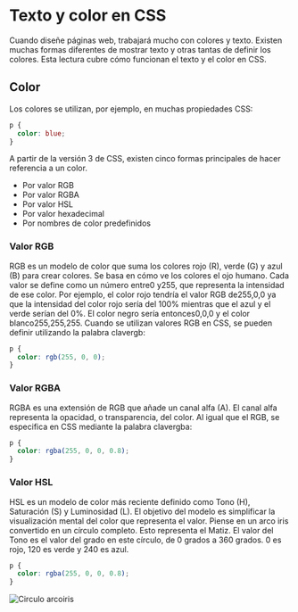 # Texto y color en CSS
Cuando diseñe páginas web, trabajará mucho con colores y texto. Existen muchas formas diferentes de mostrar texto y otras tantas de definir los colores.
Esta lectura cubre cómo funcionan el texto y el color en CSS.
## Color
Los colores se utilizan, por ejemplo, en muchas propiedades CSS:
```css
p { 
  color: blue; 
}
```

A partir de la versión 3 de CSS, existen cinco formas principales de hacer referencia a un color.
- Por valor RGB
- Por valor RGBA
- Por valor HSL
- Por valor hexadecimal
- Por nombres de color predefinidos

### Valor RGB
RGB es un modelo de color que suma los colores rojo (R), verde (G) y azul (B) para crear colores. Se basa en cómo ve los colores el ojo humano.
Cada valor se define como un número entre0 y255, que representa la intensidad de ese color.
Por ejemplo, el color rojo tendría el valor RGB de255,0,0 ya que la intensidad del color rojo sería del 100% mientras que el azul y el verde serían del 0%.
El color negro sería entonces0,0,0 y el color blanco255,255,255.
Cuando se utilizan valores RGB en CSS, se pueden definir utilizando la palabra clavergb:
```css
p { 
  color: rgb(255, 0, 0); 
}
```

### Valor RGBA
RGBA es una extensión de RGB que añade un canal alfa (A). El canal alfa representa la opacidad, o transparencia, del color.
Al igual que el RGB, se especifica en CSS mediante la palabra clavergba:
```css
p { 
  color: rgba(255, 0, 0, 0.8); 
}
```

### Valor HSL
HSL es un modelo de color más reciente definido como Tono (H), Saturación (S) y Luminosidad (L). El objetivo del modelo es simplificar la visualización mental del color que representa el valor.
Piense en un arco iris convertido en un círculo completo. Esto representa el Matiz. El valor del Tono es el valor del grado en este círculo, de 0 grados a 360 grados. 0 es rojo, 120 es verde y 240 es azul.
```css
p { 
  color: rgba(255, 0, 0, 0.8); 
}
```
![Circulo arcoiris]([URL_de_la_imagen](https://d3c33hcgiwev3.cloudfront.net/imageAssetProxy.v1/6W-NFfelTF-vjRX3pXxfHw_71bfe705b84941a1b8f51eea05a848e1_text_color_hue.png?expiry=1705536000000&hmac=e2pCFN6asTQZpamgQNJAc6PpViII19Z90IHt9dSr2Js)https://d3c33hcgiwev3.cloudfront.net/imageAssetProxy.v1/6W-NFfelTF-vjRX3pXxfHw_71bfe705b84941a1b8f51eea05a848e1_text_color_hue.png?expiry=1705536000000&hmac=e2pCFN6asTQZpamgQNJAc6PpViII19Z90IHt9dSr2Js)
